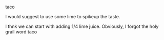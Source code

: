 taco

I would suggest to use some lime to spikeup the taste.

I thnk we can start with adding 1/4 lime juice.
Obviously, I forgot the holy grail word taco 
